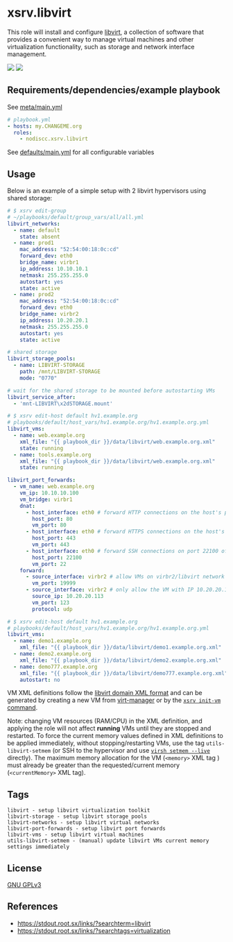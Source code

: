 # xsrv.libvirt

This role will install and configure [libvirt](https://en.wikipedia.org/wiki/Libvirt), a collection of software that provides a convenient way to manage virtual machines and other virtualization functionality, such as storage and network interface management.

[![](https://i.imgur.com/KLtl38W.png)](https://i.imgur.com/AbZkpvF.png)
[![](https://i.imgur.com/aZ6rtn3.png)](https://i.imgur.com/XNCGMBr.png)

## Requirements/dependencies/example playbook

See [meta/main.yml](meta/main.yml)

```yaml
# playbook.yml
- hosts: my.CHANGEME.org
  roles:
    - nodiscc.xsrv.libvirt
```

See [defaults/main.yml](defaults/main.yml) for all configurable variables

## Usage

Below is an example of a simple setup with 2 libvirt hypervisors using shared storage:

```yaml
# $ xsrv edit-group
# ~/playbooks/default/group_vars/all/all.yml
libvirt_networks:
  - name: default
    state: absent
  - name: prod1
    mac_address: "52:54:00:18:0c:cd"
    forward_dev: eth0
    bridge_name: virbr1
    ip_address: 10.10.10.1
    netmask: 255.255.255.0
    autostart: yes
    state: active
  - name: prod2
    mac_address: "52:54:00:18:0c:cd"
    forward_dev: eth0
    bridge_name: virbr2
    ip_address: 10.20.20.1
    netmask: 255.255.255.0
    autostart: yes
    state: active

# shared storage
libvirt_storage_pools:
  - name: LIBVIRT-STORAGE
    path: /mnt/LIBVIRT-STORAGE
    mode: "0770"

# wait for the shared storage to be mounted before autostarting VMs
libvirt_service_after:
  - 'mnt-LIBVIRT\x2dSTORAGE.mount'
```

```yaml
# $ xsrv edit-host default hv1.example.org
# playbooks/default/host_vars/hv1.example.org/hv1.example.org.yml
libvirt_vms:
  - name: web.example.org
    xml_file: "{{ playbook_dir }}/data/libvirt/web.example.org.xml"
    state: running
  - name: tools.example.org
    xml_file: "{{ playbook_dir }}/data/libvirt/web.example.org.xml"
    state: running

libvirt_port_forwards:
  - vm_name: web.example.org
    vm_ip: 10.10.10.100
    vm_bridge: virbr1
    dnat:
      - host_interface: eth0 # forward HTTP connections on the host's public interface to this VM
        host_port: 80
        vm_port: 80
      - host_interface: eth0 # forward HTTPS connections on the host's public interface to this VM
        host_port: 443
        vm_port: 443
      - host_interface: eth0 # forward SSH connections on port 22100 of the host's public interface to this VM on port 22
        host_port: 22100
        vm_port: 22
    forward:
      - source_interface: virbr2 # allow VMs on virbr2/libvirt network prod2 to access netdata on this VM
        vm_port: 19999
      - source_interface: virbr2 # only allow the VM with IP 10.20.20.113 on virbr2/libvirt network prod2 to access port udp/123 on this VM
        source_ip: 10.20.20.113
        vm_port: 123
        protocol: udp
```

```yaml
# $ xsrv edit-host default hv1.example.org
# playbooks/default/host_vars/hv1.example.org/hv1.example.org.yml
libvirt_vms:
  - name: demo1.example.org
    xml_file: "{{ playbook_dir }}/data/libvirt/demo1.example.org.xml"
  - name: demo2.example.org
    xml_file: "{{ playbook_dir }}/data/libvirt/demo2.example.org.xml"
  - name: demo777.example.org
    xml_file: "{{ playbook_dir }}/data/libvirt/demo777.example.org.xml"
    autostart: no
```

VM XML definitions follow the [libvirt domain XML format](https://libvirt.org/formatdomain.html) and can be generated by creating a new VM from [virt-manager](https://xsrv.readthedocs.io/en/latest/appendices/virt-manager.html) or by the [`xsrv init-vm` command](https://xsrv.readthedocs.io/en/latest/appendices/debian.html#automated-from-a-vm-template).

Note: changing VM resources (RAM/CPU) in the XML definition, and applying the role will not affect **running** VMs until they are stopped and restarted. To force the current memory values defined in XML definitions to be applied immediately, without stopping/restarting VMs, use the tag `utils-libvirt-setmem` (or SSH to the hypervisor and use [`virsh setmem --live`](https://manpages.debian.org/bullseye-backports/libvirt-clients/virsh.1.en.html#setmem) directly). The maximum memory allocation for the VM (`<memory>` XML tag ) must already be greater than the requested/current memory (`<currentMemory>` XML tag).


## Tags

<!--BEGIN TAGS LIST-->
```
libvirt - setup libvirt virtualization toolkit
libvirt-storage - setup libvirt storage pools
libvirt-networks - setup libvirt virtual networks
libvirt-port-forwards - setup libvirt port forwards
libvirt-vms - setup libvirt virtual machines
utils-libvirt-setmem - (manual) update libvirt VMs current memory settings immediately
```
<!--END TAGS LIST-->


## License

[GNU GPLv3](../../LICENSE)

## References

- https://stdout.root.sx/links/?searchterm=libvirt
- https://stdout.root.sx/links/?searchtags=virtualization

